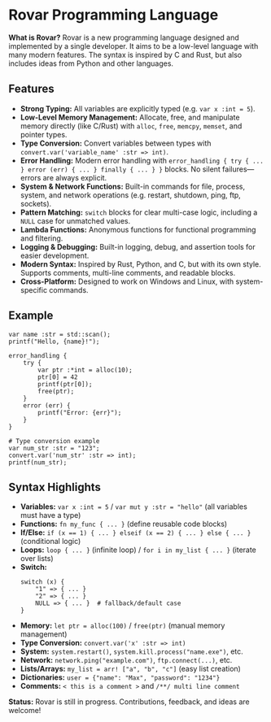 # Rovar Programming Language

**What is Rovar?**
Rovar is a new programming language designed and implemented by a single developer. It aims to be a low-level language with many modern features. The syntax is inspired by C and Rust, but also includes ideas from Python and other languages.

## Features
- **Strong Typing:** All variables are explicitly typed (e.g. `var x :int = 5`).
- **Low-Level Memory Management:** Allocate, free, and manipulate memory directly (like C/Rust) with `alloc`, `free`, `memcpy`, `memset`, and pointer types.
- **Type Conversion:** Convert variables between types with `convert.var('variable_name' :str => int)`.
- **Error Handling:** Modern error handling with `error_handling { try { ... } error (err) { ... } finally { ... } }` blocks. No silent failures—errors are always explicit.
- **System & Network Functions:** Built-in commands for file, process, system, and network operations (e.g. restart, shutdown, ping, ftp, sockets).
- **Pattern Matching:** `switch` blocks for clear multi-case logic, including a `NULL` case for unmatched values.
- **Lambda Functions:** Anonymous functions for functional programming and filtering.
- **Logging & Debugging:** Built-in logging, debug, and assertion tools for easier development.
- **Modern Syntax:** Inspired by Rust, Python, and C, but with its own style. Supports comments, multi-line comments, and readable blocks.
- **Cross-Platform:** Designed to work on Windows and Linux, with system-specific commands.

## Example
```rov
var name :str = std::scan();
printf("Hello, {name}!");

error_handling {
    try {
        var ptr :*int = alloc(10);
        ptr[0] = 42
        printf(ptr[0]);
        free(ptr);
    }
    error (err) {
        printf("Error: {err}");
    }
}

# Type conversion example
var num_str :str = "123";
convert.var('num_str' :str => int);
printf(num_str);
```

## Syntax Highlights
- **Variables:** `var x :int = 5` / `var mut y :str = "hello"` (all variables must have a type)
- **Functions:** `fn my_func { ... }` (define reusable code blocks)
- **If/Else:** `if (x == 1) { ... } elseif (x == 2) { ... } else { ... }` (conditional logic)
- **Loops:** `loop { ... }` (infinite loop) / `for i in my_list { ... }` (iterate over lists)
- **Switch:**
  ```rov
  switch (x) {
      "1" => { ... }
      "2" => { ... }
      NULL => { ... }  # fallback/default case
  }
  ```
- **Memory:** `let ptr = alloc(100)` / `free(ptr)` (manual memory management)
- **Type Conversion:** `convert.var('x' :str => int)`
- **System:** `system.restart()`, `system.kill.process("name.exe")`, etc.
- **Network:** `network.ping("example.com")`, `ftp.connect(...)`, etc.
- **Lists/Arrays:** `my_list = arr! ["a", "b", "c"]` (easy list creation)
- **Dictionaries:** `user = {"name": "Max", "password": "1234"}`
- **Comments:** `< this is a comment >` and `/**/ multi line comment`

**Status:**
Rovar is still in progress. Contributions, feedback, and ideas are welcome!

